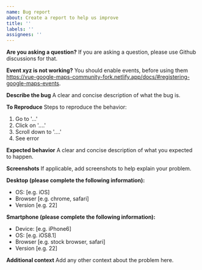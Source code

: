 ```yaml
---
name: Bug report
about: Create a report to help us improve
title: ''
labels: ''
assignees: ''
---
```


**Are you asking a question?**
If you are asking a question, please use Github discussions for that.

**Event xyz is not working?**
You should enable events, before using them https://vue-google-maps-community-fork.netlify.app/docs/#registering-google-maps-events.

**Describe the bug**
A clear and concise description of what the bug is.

**To Reproduce**
Steps to reproduce the behavior:

1. Go to '...'
2. Click on '....'
3. Scroll down to '....'
4. See error

**Expected behavior**
A clear and concise description of what you expected to happen.

**Screenshots**
If applicable, add screenshots to help explain your problem.

**Desktop (please complete the following information):**

- OS: [e.g. iOS]
- Browser [e.g. chrome, safari]
- Version [e.g. 22]

**Smartphone (please complete the following information):**

- Device: [e.g. iPhone6]
- OS: [e.g. iOS8.1]
- Browser [e.g. stock browser, safari]
- Version [e.g. 22]

**Additional context**
Add any other context about the problem here.
